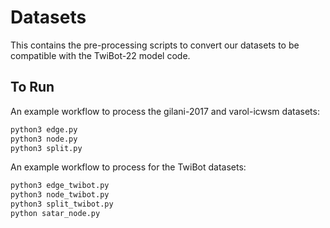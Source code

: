 # Datasets

This contains the pre-processing scripts to convert our datasets to be compatible with the TwiBot-22 model code.

## To Run

An example workflow to process the gilani-2017 and varol-icwsm datasets:
```bash
python3 edge.py
python3 node.py
python3 split.py
```

An example workflow to process for the TwiBot datasets:
```bash
python3 edge_twibot.py
python3 node_twibot.py
python3 split_twibot.py
python satar_node.py
```
